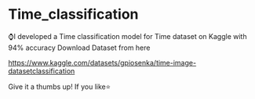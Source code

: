# Time_classification
⌚I developed a Time classification model for Time dataset on Kaggle with 94% accuracy
Download Dataset from here

https://www.kaggle.com/datasets/gpiosenka/time-image-datasetclassification

Give it a thumbs up! If you like⭐

